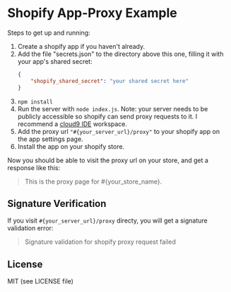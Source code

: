 
# Shopify App-Proxy Example

Steps to get up and running:

1. Create a shopify app if you haven't already.
2. Add the file "secrets.json" to the directory above this one, filling it with your app's shared secret:
    ```json
    {
        "shopify_shared_secret": "your shared secret here"
    }
    ```
4. `npm install`
3. Run the server with `node index.js`. Note: your server needs to be publicly accessible so shopify can send proxy requests to it. I recommend a [cloud9 IDE](https://c9.io) workspace.
4. Add the proxy url `"#{your_server_url}/proxy"` to your shopify app on the app settings page.
5. Install the app on your shopify store.

Now you should be able to visit the proxy url on your store, and get a response like this:

>This is the proxy page for #{your_store_name}.

## Signature Verification

If you visit `#{your_server_url}/proxy` directy, you will get a signature validation error:

>Signature validation for shopify proxy request failed

## License
MIT (see LICENSE file)
